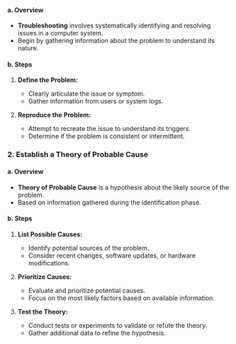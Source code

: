 #### a. Overview

- **Troubleshooting** involves systematically identifying and resolving issues in a computer system.
- Begin by gathering information about the problem to understand its nature.

#### b. Steps

1. **Define the Problem:**
    
    - Clearly articulate the issue or symptom.
    - Gather information from users or system logs.
2. **Reproduce the Problem:**
    
    - Attempt to recreate the issue to understand its triggers.
    - Determine if the problem is consistent or intermittent.

### 2. Establish a Theory of Probable Cause

#### a. Overview

- **Theory of Probable Cause** is a hypothesis about the likely source of the problem.
- Based on information gathered during the identification phase.

#### b. Steps

1. **List Possible Causes:**
    
    - Identify potential sources of the problem.
    - Consider recent changes, software updates, or hardware modifications.
2. **Prioritize Causes:**
    
    - Evaluate and prioritize potential causes.
    - Focus on the most likely factors based on available information.
3. **Test the Theory:**
    
    - Conduct tests or experiments to validate or refute the theory.
    - Gather additional data to refine the hypothesis.